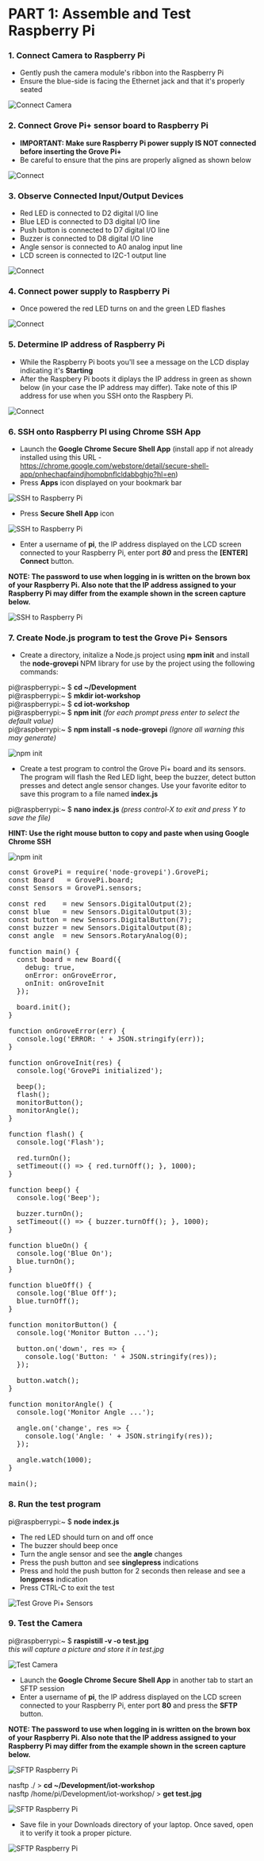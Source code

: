 # PART 1: Assemble and Test Raspberry Pi

### 1. Connect Camera to Raspberry Pi
   - Gently push the camera module's ribbon into the Raspberry Pi
   - Ensure the blue-side is facing the Ethernet jack and that it's properly seated


   ![Connect Camera](images/connect-camera.jpg)

### 2. Connect Grove Pi+ sensor board to Raspberry Pi
   - **IMPORTANT: Make sure Raspberry Pi power supply IS NOT connected before inserting the Grove Pi+**
   - Be careful to ensure that the pins are properly aligned as shown below


   ![Connect](images/connect-grove-pi.jpg)

### 3. Observe Connected Input/Output Devices
   - Red LED is connected to D2 digital I/O line
   - Blue LED is connected to D3 digital I/O line
   - Push button is connected to D7 digital I/O line
   - Buzzer is connected to D8 digital I/O line
   - Angle sensor is connected to A0 analog input line
   - LCD screen is connected to I2C-1 output line


   ![Connect](images/grove-pi-built.png)

### 4. Connect power supply to Raspberry Pi
   - Once powered the red LED turns on and the green LED flashes


   ![Connect](images/connect-power.png)

### 5. Determine IP address of Raspberry Pi
   - While the Raspberry Pi boots you'll see a message on the LCD display indicating it's **Starting**
   - After the Raspbery Pi boots it diplays the IP address in green as shown below (in your case the IP address may differ). Take note of this IP address for use when you SSH onto the Raspbery Pi.


   ![Connect](images/ip-address.png)

### 6. SSH onto Raspberry PI using Chrome SSH App
   - Launch the **Google Chrome Secure Shell App** (install app if not already installed using this URL - https://chrome.google.com/webstore/detail/secure-shell-app/pnhechapfaindjhompbnflcldabbghjo?hl=en)
   - Press **Apps** icon displayed on your bookmark bar


   ![SSH to Raspberry Pi](images/launch-ssh-app.png)
   - Press **Secure Shell App** icon


   ![SSH to Raspberry Pi](images/launch-ssh-app2.png)

   - Enter a username of **pi**, the IP address displayed on the LCD screen connected to your Raspberry Pi, enter port ***80*** and press the **[ENTER] Connect** button.


   **NOTE: The password to use when logging in is written on the brown box of your Raspberry Pi. Also note that the IP address assigned to your Raspberry Pi may differ from the example shown in the screen capture below.**


   ![SSH to Raspberry Pi](images/ssh-to-raspberry-pi.png)

### 7. Create Node.js program to test the Grove Pi+ Sensors
   - Create a directory, initalize a Node.js project using **npm init** and install the **node-grovepi** NPM library for use by the project using the following commands:


   pi@raspberrypi:~ $ **cd ~/Development**<br>
   pi@raspberrypi:~ $ **mkdir iot-workshop**<br>
   pi@raspberrypi:~ $ **cd iot-workshop**<br>
   pi@raspberrypi:~ $ **npm init** *(for each prompt press enter to select the default value)*<br> 
   pi@raspberrypi:~ $ **npm install -s node-grovepi** *(Ignore all warning this may generate)*<br>

   ![npm init](images/npm-init.png)
   - Create a test program to control the Grove Pi+ board and its sensors. The program will flash the Red LED light, beep the buzzer, detect button presses and detect angle sensor changes. Use your favorite editor to save this program to a file named **index.js**<br>


   pi@raspberrypi:~ $ **nano index.js** *(press control-X to exit and press Y to save the file)*<br>


   **HINT: Use the right mouse button to copy and paste when using Google Chrome SSH**


   ![npm init](images/nano-edit2.png)

<pre>
const GrovePi = require('node-grovepi').GrovePi;
const Board   = GrovePi.board;
const Sensors = GrovePi.sensors;

const red    = new Sensors.DigitalOutput(2);
const blue   = new Sensors.DigitalOutput(3);
const button = new Sensors.DigitalButton(7);
const buzzer = new Sensors.DigitalOutput(8);
const angle  = new Sensors.RotaryAnalog(0);

function main() {
  const board = new Board({
    debug: true,
    onError: onGroveError,
    onInit: onGroveInit
  });

  board.init();
}

function onGroveError(err) {
  console.log('ERROR: ' + JSON.stringify(err));
}

function onGroveInit(res) {
  console.log('GrovePi initialized');

  beep();
  flash();
  monitorButton();
  monitorAngle();
}

function flash() {
  console.log('Flash');

  red.turnOn();
  setTimeout(() => { red.turnOff(); }, 1000);
}

function beep() {
  console.log('Beep');

  buzzer.turnOn();
  setTimeout(() => { buzzer.turnOff(); }, 1000);
}

function blueOn() {
  console.log('Blue On');
  blue.turnOn();
}

function blueOff() {
  console.log('Blue Off');
  blue.turnOff();
}

function monitorButton() {
  console.log('Monitor Button ...');

  button.on('down', res => {
    console.log('Button: ' + JSON.stringify(res));
  });

  button.watch();
}

function monitorAngle() {
  console.log('Monitor Angle ...');

  angle.on('change', res => {
    console.log('Angle: ' + JSON.stringify(res));
  });

  angle.watch(1000);
}

main();
</pre>

### 8. Run the test program

   pi@raspberrypi:~ $ **node index.js**<br>
   - The red LED should turn on and off once
   - The buzzer should beep once
   - Turn the angle sensor and see the **angle** changes
   - Press the push button and see **singlepress** indications
   - Press and hold the push button for 2 seconds then release and see a **longpress** indication
   - Press CTRL-C to exit the test

   
   ![Test Grove Pi+ Sensors](images/test-grove-pi.png)

### 9. Test the Camera

   pi@raspberrypi:~ $ **raspistill -v -o test.jpg**<br> 
   *this will capture a picture and store it in test.jpg*

   ![Test Camera](images/test-camera.png)

   - Launch the **Google Chrome Secure Shell App** in another tab to start an SFTP session
   - Enter a username of **pi**, the IP address displayed on the LCD screen connected to your Raspberry Pi, enter port **80** and press the **SFTP** button.

   
   **NOTE: The password to use when logging in is written on the brown box of your Raspberry Pi. Also note that the IP address assigned to your Raspberry Pi may differ from the example shown in the screen capture below.**


   ![SFTP Raspberry Pi](images/sftp-raspberry-pi.png)

   nasftp ./ > **cd ~/Development/iot-workshop**<br>
   nasftp /home/pi/Development/iot-workshop/ > **get test.jpg**<br>

   ![SFTP Raspberry Pi](images/sftp-raspberry-pi-get-file.png)

   - Save file in your Downloads directory of your laptop. Once saved, open it to verify it took a proper picture.


   ![SFTP Raspberry Pi](images/sftp-raspberry-pi-save-file.png)